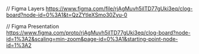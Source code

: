 // Figma Layers
https://www.figma.com/file/rjAgMuvh5ilTD77gUki3eq/clog-board?node-id=0%3A1&t=QzZYtIeXSmo30Zyu-0

// Figma Presentation
https://www.figma.com/proto/rjAgMuvh5ilTD77gUki3eq/clog-board?node-id=1%3A2&scaling=min-zoom&page-id=0%3A1&starting-point-node-id=1%3A2
